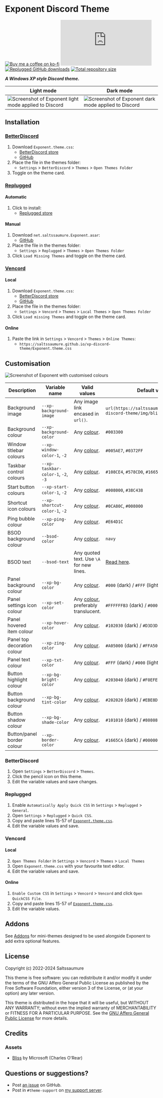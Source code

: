 [light]:        https://user-images.githubusercontent.com/29710355/229367843-ad03f107-ad47-4c63-9692-89cd781d40f8.png
[dark]:         https://user-images.githubusercontent.com/29710355/229367846-78bf3675-a091-4f60-8ff0-4427697a2ef2.png
[customised]:   https://github.com/Saltssaumure/xp-discord-theme/assets/29710355/e076daf4-23d5-40f2-9a86-ca3fdf0e251c

[bsod-text]:    https://github.com/Saltssaumure/xp-discord-theme/blob/main/scss/top/_vars-scss.scss
[addons]:       https://github.com/Saltssaumure/xp-discord-theme/tree/main/addon

[css-color]:        https://developer.mozilla.org/en-US/docs/Web/CSS/color_value
[discord]:          https://discord.gg/uy8nKQVatp

[BetterDiscord]:    https://betterdiscord.app/
[Replugged]:        https://replugged.dev/
[Vencord]:          https://github.com/Vendicated/Vencord

[shield-donate]:    https://img.shields.io/badge/Donate-ko--fi-orange?style=flat-square&logo=kofi&logoColor=orange
[ko-fi]:            https://ko-fi.com/saltssaumure "Buy me a coffee!"

[shield-bd-dl]:     https://img.shields.io/github/downloads/Saltssaumure/xp-discord-theme/Exponent.theme.css?color=purple&label=Downloads&style=flat-square
[shield-asar-dl]:   https://img.shields.io/github/downloads/Saltssaumure/xp-discord-theme/net.saltssaumure.Exponent.asar?color=purple&label=Downloads&style=flat-square
[shield-repo-size]: https://img.shields.io/github/repo-size/Saltssaumure/xp-discord-theme?label=Repository&style=flat-square "Total size"

[github]:           https://github.com/Saltssaumure/xp-discord-theme
[license]:          https://github.com/Saltssaumure/xp-discord-theme/blob/main/LICENSE
[issues]:           https://github.com/Saltssaumure/xp-discord-theme/issues
[.theme.css]:       https://github.com/Saltssaumure/xp-discord-theme/blob/main/Exponent.theme.css

[release-bd]:       https://betterdiscord.app/theme/?id=823 "BetterDiscord store page"
[release-bd-gh]:    https://github.com/Saltssaumure/xp-discord-theme/releases/latest/download/Exponent.theme.css "Get latest release"
[release-rp]:       https://replugged.dev/store/net.saltssaumure.Exponent "Replugged store page"
[release-rp-gh]:    https://github.com/Saltssaumure/xp-discord-theme/releases/latest/download/net.saltssaumure.Exponent.asar "Get latest release"

# Exponent Discord Theme
[![Buy me a coffee on ko-fi][shield-donate]][ko-fi]
[![BetterDiscord GitHub downloads][shield-bd-dl]][release-bd-gh]
[![Replugged GitHub downloads][shield-asar-dl]][release-rp-gh]
[![Total repository size][shield-repo-size]][github]

***A Windows XP style Discord theme.***

| Light mode                                                      | Dark mode                                                    |
| --------------------------------------------------------------- | ------------------------------------------------------------ |
| ![Screenshot of Exponent light mode applied to Discord ][light] | ![Screenshot of Exponent dark mode applied to Discord][dark] |

## Installation

### [BetterDiscord][BetterDiscord]
1. Download `Exponent.theme.css`:
    - [BetterDiscord store][release-bd]
    - [GitHub][release-bd-gh]
2. Place the file in the themes folder:
    - `Settings` > `BetterDiscord` > `Themes` > `Open Themes Folder`
3. Toggle on the theme card.

### [Replugged][Replugged]
#### Automatic
1. Click to install:
    - [Replugged store][release-rp]
#### Manual
1. Download `net.saltssaumure.Exponent.asar`:
    - [GitHub][release-rp-gh]
2. Place the file in the themes folder:
    - `Settings` > `Replugged` > `Themes` > `Open Themes Folder`
3. Click `Load Missing Themes` and toggle on the theme card.

### [Vencord][Vencord]
#### Local
1. Download `Exponent.theme.css`:
    - [BetterDiscord store][release-bd]
    - [GitHub][release-bd-gh]
2. Place the file in the themes folder:
    - `Settings` > `Vencord` > `Themes` > `Local Themes` > `Open Themes Folder`
3. Click `Load missing Themes` and toggle on the theme card.
#### Online
1. Paste the link in `Settings` > `Vencord` > `Themes` > `Online Themes`:
    - `https://saltssaumure.github.io/xp-discord-theme/Exponent.theme.css`

## Customisation

![Screenshot of Exponent with customised colours][customised]

| Description                 | Variable name                      | Valid values                                     | Default value                                                         |
| --------------------------- | ---------------------------------- | ------------------------------------------------ | --------------------------------------------------------------------- |
| Background image            | `--xp-background-image`            | Any image link encased in `url()`.               | `url(https://saltssaumure.github.io/xp-discord-theme/img/bliss.avif)` |
| Background colour           | `--xp-background-color`            | Any [colour][css-color].                         | `#003300`                                                             |
| Window titlebar colours     | `--xp-window-color-1`, `-2`        | Any [colour][css-color].                         | `#005AE7`, `#0372FF`                                                  |
| Taskbar control colours     | `--xp-taskbar-color-1`, `-2`, `-3` | Any [colour][css-color].                         | `#108CE4`, `#578CD0`, `#1665CA`                                       |
| Start button colours        | `--xp-start-color-1`, `-2`         | Any [colour][css-color].                         | `#008000`, `#38C438`                                                  |
| Shortcut icon colours       | `--xp-shortcut-color-1`, `-2`      | Any [colour][css-color].                         | `#0CA80C`, `#008000`                                                  |
| Ping bubble colour          | `--xp-ping-color`                  | Any [colour][css-color].                         | `#E64D1C`                                                             |
| BSOD background colour      | `--bsod-color`                     | Any [colour][css-color].                         | `navy`                                                                |
| BSOD text                   | `--bsod-text`                      | Any quoted text. Use `\A` for new lines.         | [Read here][bsod-text].                                               |
| Panel background colour     | `--xp-bg-color`                    | Any [colour][css-color].                         | `#000` (dark) / `#FFF` (light)                                        |
| Panel settings icon colour  | `--xp-set-color`                   | Any [colour][css-color], preferably translucent. | `#FFFFFFB3` (dark) / `#000000B3` (light)                              |
| Panel hovered item colour   | `--xp-hover-color`                 | Any [colour][css-color].                         | `#102030` (dark) / `#D3D3D3` (light)                                  |
| Panel top decoration colour | `--xp-zing-color`                  | Any [colour][css-color].                         | `#A05000` (dark) / `#FFA500` (light)                                  |
| Panel text colour           | `--xp-txt-color`                   | Any [colour][css-color].                         | `#FFF` (dark) / `#000` (light)                                        |
| Button highlight colour     | `--xp-bg-bright-color`             | Any [colour][css-color].                         | `#203040` (dark) / `#F0EFED` (light)                                  |
| Button background colour    | `--xp-bg-tint-color`               | Any [colour][css-color].                         | `#202020` (dark) / `#EBE8D7` (light)                                  |
| Button shadow colour        | `--xp-bg-shade-color`              | Any [colour][css-color].                         | `#101010` (dark) / `#808080` (light)                                  |
| Button/panel border colour  | `--xp-border-color`                | Any [colour][css-color].                         | `#1665CA` (dark) / `#000000` (light)                                  |

### BetterDiscord
1. Open `Settings` > `BetterDiscord` > `Themes`.
2. Click the pencil icon on this theme.
3. Edit the variable values and save changes.

### Replugged
1. Enable `Automatically Apply Quick CSS` in `Settings` > `Replugged` > `General`.
1. Open `Settings` > `Replugged` > `Quick CSS`.
3. Copy and paste lines 15-57 of [`Exponent.theme.css`][.theme.css].
3. Edit the variable values and save.

### Vencord
#### Local
2. `Open Themes Folder` in `Settings` > `Vencord` > `Themes` > `Local Themes`
3. Open `Exponent.theme.css` with your favourite text editor.
4. Edit the variable values and save.
#### Online
1. `Enable Custom CSS` in `Settings` > `Vencord` > `Vencord` and click `Open QuickCSS File`.
2. Copy and paste lines 15-57 of [`Exponent.theme.css`][.theme.css].
3. Edit the variable values.

## Addons
See [Addons][addons] for mini-themes designed to be used alongside Exponent to add extra optional features.

## License
Copyright (c) 2022-2024 Saltssaumure

This theme is free software: you can redistribute it and/or modify it under the terms of the GNU Affero General Public License as published by the Free Software Foundation, either version 3 of the License, or (at your option) any later version.

This theme is distributed in the hope that it will be useful, but WITHOUT ANY WARRANTY; without even the implied warranty of MERCHANTABILITY or FITNESS FOR A PARTICULAR PURPOSE. See the [GNU Affero General Public License][license] for more details.

## Credits
### Assets
[bliss]:    https://archive.org/details/windows-xp-bliss-wallpaper

- [Bliss][bliss] by Microsoft (Charles O'Rear)

## Questions or suggestions?
- Post [an issue][issues] on GitHub.
- Post in `#theme-support` on [my support server][discord].